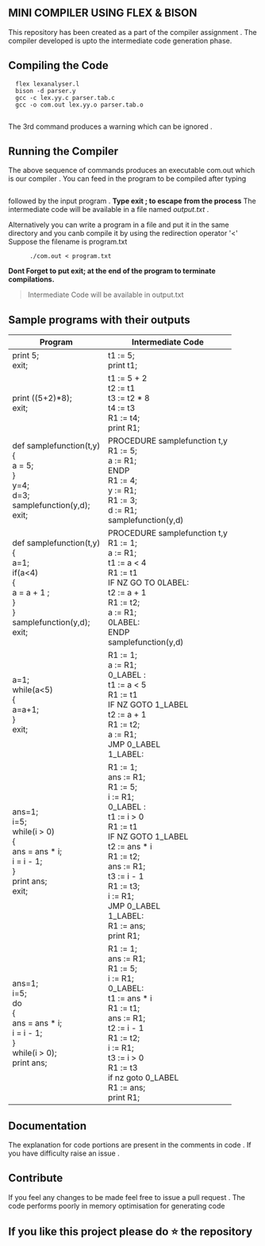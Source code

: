## MINI COMPILER USING FLEX & BISON 

  This repository has been created as a part of the compiler assignment . 
  The compiler developed is upto the intermediate code generation phase.
  
  ## Compiling the Code 
  
  ```
    flex lexanalyser.l
    bison -d parser.y
    gcc -c lex.yy.c parser.tab.c
    gcc -o com.out lex.yy.o parser.tab.o
    
  ```
 The 3rd command produces a warning which can be ignored .
  
 ## Running the Compiler 
   The above sequence of commands produces an executable com.out which is our compiler .
   You can feed in the program to be compiled after typing
      
   ``` ./com.out   
   ```
   followed by the input program . **Type  exit ;  to escape from the process** 
   The intermediate code will be available in a file named *output.txt* . 
   
   Alternatively you can write a program in a file and put it in the same directory
   and you canb compile it by using the redirection operator '<' 
   Suppose the filename is program.txt 
    
  ```
        ./com.out < program.txt
  ```
 **Dont Forget to put exit;  at the end  of the program to terminate compilations.**
   
   > Intermediate Code will be available in output.txt 
   
   ## Sample programs with their outputs 
   
   
    
| Program | Intermediate Code   |  
| ------------- | ------------- |
| print 5; <br> exit; | t1 := 5;<br> print t1; |  
| print ((5+2)*8); <br> exit; | t1 := 5 + 2 <br> t2 := t1 <br> t3 := t2 * 8 <br> t4 := t3 <br> R1 := t4; <br> print R1; |
| def samplefunction(t,y) <br> { <br> a = 5; <br> } <br> y=4; <br> d=3; <br> samplefunction(y,d); <br> exit; | PROCEDURE samplefunction  t,y <br> R1 := 5; <br> a := R1; <br> ENDP <br> R1 := 4; <br> y := R1; <br> R1 := 3; <br> d := R1; <br> samplefunction(y,d) |
| def samplefunction(t,y) <br> { <br> a=1; <br> if(a<4) <br> { <br> a = a + 1 ; <br> } <br> } <br> samplefunction(y,d); <br> exit; | PROCEDURE samplefunction  t,y <br> R1 := 1; <br> a := R1; <br> t1 := a < 4 <br> R1 := t1 <br> IF NZ GO TO 0LABEL: <br> t2 := a + 1 <br> R1 := t2; <br> a := R1; <br> 0LABEL: <br> ENDP <br> samplefunction(y,d) | 
| a=1; <br> while(a<5) <br> { <br> a=a+1; <br> } <br> exit; | R1 := 1; <br> a := R1; <br> 0_LABEL : <br> t1 := a < 5 <br> R1 := t1 <br> IF NZ GOTO 1_LABEL <br> t2 := a + 1 <br> R1 := t2; <br> a := R1; <br> JMP 0_LABEL <br> 1_LABEL: |
| ans=1; <br> i=5; <br> while(i > 0) <br> { <br> ans = ans * i; <br> i = i - 1; <br> } <br> print ans; <br> exit; | R1 := 1; <br> ans := R1; <br> R1 := 5; <br> i := R1; <br> 0_LABEL :  <br> t1 := i > 0 <br> R1 := t1 <br> IF NZ GOTO 1_LABEL <br> t2 := ans * i <br> R1 := t2; <br> ans := R1; <br> t3 := i - 1 <br> R1 := t3; <br> i := R1; <br> JMP 0_LABEL <br> 1_LABEL: <br> R1 := ans; <br> print R1; |  
| ans=1; <br> i=5; <br> do <br> { <br> ans = ans * i; <br> i = i - 1; <br> } <br> while(i > 0); <br> print ans;| R1 := 1; <br> ans := R1; <br> R1 := 5; <br> i := R1; <br> 0_LABEL: <br> t1 := ans * i <br> R1 := t1; <br> ans := R1; <br> t2 := i - 1 <br> R1 := t2; <br> i := R1; <br> t3 := i > 0 <br> R1 := t3 <br> if nz goto 0_LABEL <br> R1 := ans; <br> print R1; | 


    
  
## Documentation 
The explanation for code portions are present in the comments in code . If you have difficulty raise an issue .


## Contribute 
  If you feel any changes to be made feel free to issue a pull request . The code performs poorly in memory optimisation
  for generating code 

## If you like this project please do :star: the repository

   
   
